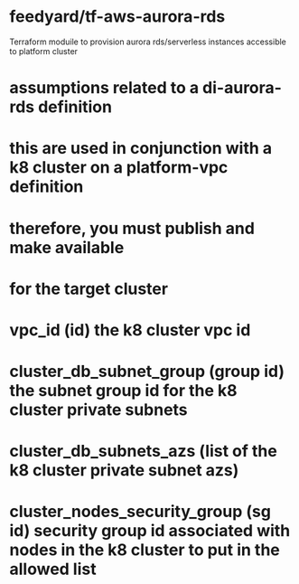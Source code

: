 # feedyard/tf-aws-aurora-rds

Terraform moduile to provision aurora rds/serverless instances accessible to platform cluster

# assumptions related to a di-aurora-rds definition
#
# this are used in conjunction with a k8 cluster on a platform-vpc definition
#
# therefore, you must publish and make available
#
# for the target cluster
# vpc_id (id) the k8 cluster vpc id
# cluster_db_subnet_group (group id) the subnet group id for the k8 cluster private subnets
# cluster_db_subnets_azs (list of the k8 cluster private subnet azs)
# cluster_nodes_security_group (sg id) security group id associated with nodes in the k8 cluster to put in the allowed list


